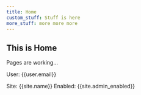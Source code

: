 ```yaml
---
title: Home
custom_stuff: Stuff is here
more_stuff: more more more
---
```

## This is Home

Pages are working...

User: {{user.email}}

Site: {{site.name}}
Enabled: {{site.admin_enabled}}